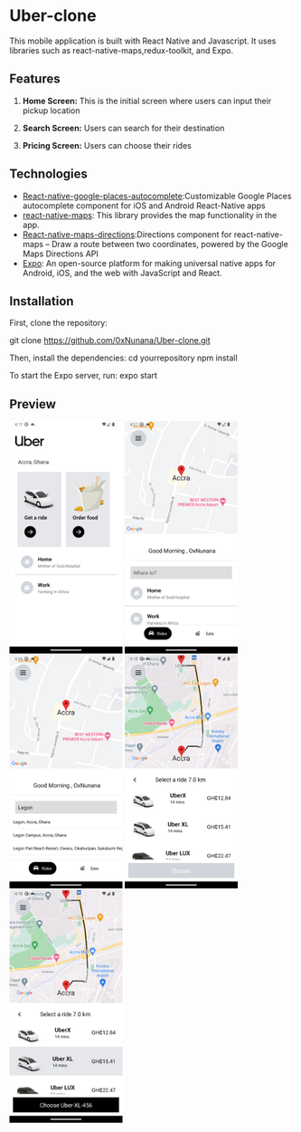 # Uber-clone

This mobile application is built with React Native and Javascript. It uses libraries such as react-native-maps,redux-toolkit, and Expo.

## Features

1. **Home Screen:** This is the initial screen where users can input their pickup location

2. **Search Screen:** Users can search for their destination
3. **Pricing Screen:** Users can choose their rides

## Technologies

- [React-native-google-places-autocomplete](https://github.com/FaridSafi/react-native-google-places-autocomplete):Customizable Google Places autocomplete component for iOS and Android React-Native apps
- [react-native-maps](https://github.com/react-native-maps/react-native-maps): This library provides the map functionality in the app.
- [React-native-maps-directions](https://github.com/bramus/react-native-maps-directions):Directions component for react-native-maps – Draw a route between two coordinates, powered by the Google Maps Directions API
- [Expo](https://expo.io/): An open-source platform for making universal native apps for Android, iOS, and the web with JavaScript and React.

## Installation

First, clone the repository:

git clone https://github.com/0xNunana/Uber-clone.git

Then, install the dependencies:
cd yourrepository
npm install


To start the Expo server, run:
expo start

## Preview
<img src="assets/Screenshots/home.png" alt="Example Image" width="200"/> <img src="assets/Screenshots/destination.png" alt="Example Image" width="200"/> <img src="assets/Screenshots/search.png" alt="Example Image" width="200"/> <img src="assets/Screenshots/directions.png" alt="Example Image" width="200"/> <img src="assets/Screenshots/choice.png" alt="Example Image" width="200"/> 
